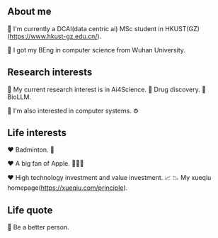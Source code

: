 ## About me 

🤖 I'm currently a DCAI(data centric ai) MSc student in HKUST(GZ)(https://www.hkust-gz.edu.cn/).

🤖 I got my BEng in computer science from Wuhan University.

## Research interests 

🤯 My current research interest is in Ai4Science. 🧬 Drug discovery. 🧬 BioLLM.

🤯 I'm also interested in computer systems. ⚙️

## Life interests

❤️ Badminton. 🏸

❤️ A big fan of Apple. 🧑🏻‍💻

❤️ High technology investment and value investment. 📈 📉 My xueqiu homepage(https://xueqiu.com/principle).

## Life quote

🥥 Be a better person.

<!--
**WenxiGan/WenxiGan** is a ✨ _special_ ✨ repository because its `README.md` (this file) appears on your GitHub profile.

Here are some ideas to get you started:

- 🔭 I’m currently working on ...
- 🌱 I’m currently learning ...
- 👯 I’m looking to collaborate on ...
- 🤔 I’m looking for help with ...
- 💬 Ask me about ...
- 📫 How to reach me: ...
- 😄 Pronouns: ...
- ⚡ Fun fact: ...
-->
